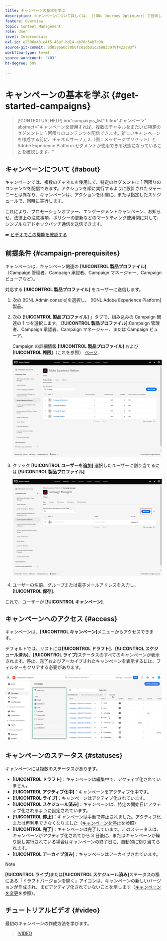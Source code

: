 ```yaml
---
title: キャンペーンの基本を学ぶ
description: キャンペーンについて詳しくは、 [!DNL Journey Optimizer] で説明します。
feature: Overview
topic: Content Management
role: User
level: Intermediate
exl-id: e2506a43-e4f5-48af-bd14-ab76c54b7c90
source-git-commit: 8d8586a6c70b6fc01dbd1c2a8833079f422c93f7
workflow-type: tm+mt
source-wordcount: '403'
ht-degree: 59%

---
```


# キャンペーンの基本を学ぶ {#get-started-campaigns}

>[!CONTEXTUALHELP]
>id="campaigns_list"
>title="キャンペーン"
>abstract="キャンペーンを使用すれば、複数のチャネルをまたいだ特定のセグメントに 1 回限りのコンテンツを配信できます。新しいキャンペーンを作成する前に、チャネルサーフェス（例：メッセージプリセット）と Adobe Experience Platform セグメントが使用できる状態になっていることを確認します。"

## キャンペーンについて {#about}

キャンペーンでは、複数のチャネルを使用して、特定のセグメントに 1 回限りのコンテンツを配信できます。アクションを順に実行するように設計されたジャーニーとは異なり、キャンペーンは、アクションを即座に、または指定したスケジュールで、同時に実行します。 

これにより、プロモーションオファー、エンゲージメントキャンペーン、お知らせ、法律上の注意事項、ポリシーの更新などのマーケティング使用例に対して、シンプルなアドホックバッチ通信を送信できます。

➡️ [ビデオでこの機能を確認する](#video)

<!--You can create two types of campaigns:

* **Scheduled campaigns** allow for simple ad-hoc batch communications for marketing use cases like promotional offers, engagement campaigns, announcements, legal notices, or policy updates.
* **API Triggered Campaigns** allow for simple transactional/operational messages with REST APIs (password reset, card abandonment, etc.), where the need may involve personalization using profile attributes and contextual data from payload.-->

## 前提条件 {#campaign-prerequisites}

キャンペーンは、キャンペーン関連の **[!UICONTROL 製品プロファイル]** （Campaign 管理者、Campaign 承認者、Campaign マネージャー、Campaign ビューアなど）。

対応する **[!UICONTROL 製品プロファイル]** をユーザーに送信します。

1. 次の [!DNL Admin console]を選択し、 [!DNL Adobe Experience Platform] 製品。

1. 次の **[!UICONTROL 製品プロファイル]** 」タブで、組み込みの Campaign 関連の 1 つを選択します。 **[!UICONTROL 製品プロファイル]**:Campaign 管理者、Campaign 承認者、Campaign マネージャー、または Campaign ビューア。

   Campaign の詳細情報 **[!UICONTROL 製品プロファイル]** および **[!UICONTROL 権限]**（これを参照） [ページ](../administration/ootb-product-profiles.md).

   ![](assets/do-not-localize/admin_1.png)

1. クリック **[!UICONTROL ユーザーを追加]** 選択したユーザーに割り当てるには **[!UICONTROL 製品プロファイル]**.

   ![](assets/do-not-localize/admin_2.png)

1. ユーザーの名前、グループまたは電子メールアドレスを入力し、 **[!UICONTROL 保存]**.

これで、ユーザーが **[!UICONTROL キャンペーン]**.

## キャンペーンへのアクセス {#access}

キャンペーンは、**[!UICONTROL キャンペーン]**&#x200B;メニューからアクセスできます。

デフォルトでは、リストには&#x200B;**[!UICONTROL ドラフト]**、**[!UICONTROL スケジュール済み]**、**[!UICONTROL ライブ]**&#x200B;ステータスのすべてのキャンペーンが表示されます。停止、完了およびアーカイブされたキャンペーンを表示するには、フィルターをクリアする必要があります。

![](assets/create-campaign-list.png)

## キャンペーンのステータス {#statuses}

キャンペーンには複数のステータスがあります。

* **[!UICONTROL ドラフト]**：キャンペーンは編集中で、アクティブ化されていません。
* **[!UICONTROL アクティブ化中]**：キャンペーンをアクティブ化中です。
* **[!UICONTROL ライブ]**：キャンペーンはアクティブ化されています。
* **[!UICONTROL スケジュール済み]**：キャンペーンは、特定の開始日にアクティブ化されるように設定されています。
* **[!UICONTROL 停止]**：キャンペーンは手動で停止されました。アクティブ化または再利用できなくなりました（[キャンペーンを停止](modify-stop-campaign.md#stop)を参照）
* **[!UICONTROL 完了]**：キャンペーンは完了しています。このステータスは、キャンペーンがアクティブ化されてから 3 日後に、またはキャンペーンが繰り返し実行されている場合はキャンペーンの終了日に、自動的に割り当てられます。
* **[!UICONTROL アーカイブ済み]**：キャンペーンはアーカイブされています。

>[!NOTE]
>
>**[!UICONTROL ライブ]**&#x200B;または&#x200B;**[!UICONTROL スケジュール済み]**&#x200B;ステータスの横にある「ドラフトバージョンを開く」アイコンは、キャンペーンの新しいバージョンが作成され、まだアクティブ化されていないことを示します（[キャンペーンを変更](modify-stop-campaign.md#modify)を参照）。

## チュートリアルビデオ {#video}

最初のキャンペーンの作成方法を学びます。

>[!VIDEO](https://video.tv.adobe.com/v/346680?quality=12)
